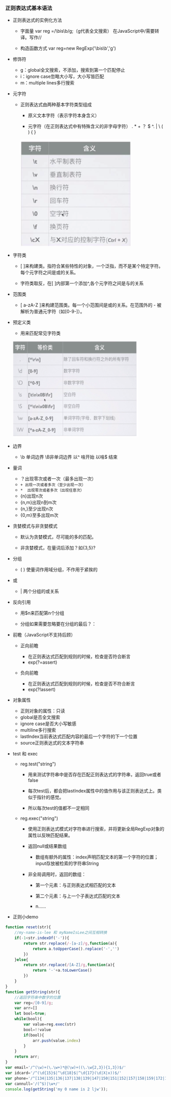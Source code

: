 ### 正则表达式基本语法
- 正则表达式的实例化方法

    - 字面量 var reg =/\bis\b/g;（g代表全文搜索）  在JavaScript中/需要转译。写作//

    - 构造函数方式  var reg=new RegExp('\\bis\\b','g')

- 修饰符
    - g：global全文搜索，不添加，搜索到第一个匹配停止
    - i：ignore case忽略大小写，大小写皆匹配
    - m：multiple lines多行搜索

- 元字符

    - 正则表达式由两种基本字符类型组成

        - 原义文本字符（表示字符本身含义）

        - 元字符（在正则表达式中有特殊含义的非字母字符） . * + ？ $ ^. | \ ( ) { }

        ![图片1](./../imgs/reg1.png)


- 字符类
    - [  ]来构建类。指符合某些特性的对象，一个泛指，而不是某个特定字符。每个元字符之间是或的关系。

    - 字符类取反，在[  ]内部第一个添加^,各个元字符之间是与的关系

- 范围类
    - [  a-zA-Z  ]来构建范围类。每一个小范围间是或的关系。在范围外的  -  被解析为普通元字符（如[0-9-]）。

- 预定义类

    - 用来匹配常见字符类

    ![图片2](./../imgs/reg2.png)

- 边界
    - \b 单词边界  \B非单词边界   以^ 啥开始  以啥$ 结束

- 量词
    - ？出现零次或者一次（最多出现一次）
    - ```+ 出现一次或者多次（至少出现一次）```
    - ```*  出现零次或者多次（出现任意次）```
    - {n}出现n次
    - {n,m}出现n到m次
    - {n,}至少出现n次
    - {0,m}至多出现m次

- 贪婪模式与非贪婪模式

    - 默认为贪婪模式，尽可能的多的匹配。

    - 非贪婪模式，在量词后添加？如{3,5}?

- 分组
    - ( ) 使量词作用域分组，不作用于紧挨的

- 或
    - |  两个分组的或关系

- 反向引用

    - 用$n来匹配第n个分组

    - 分组如果需要忽略要在分组的最后？：

- 前瞻（JavaScript不支持后顾）

    - 正向前瞻

        - 在正则表达式匹配到规则的时候，检查是否符合断言
        - exp(?=assert)

    - 负向前瞻

        - 在正则表达式匹配到规则的时候，检查是否不符合断言
        - exp(?!assert)

- 对象属性

    - 正则对象的属性：只读
    - global是否全文搜索
    - ignore case是否大小写敏感
    - multiline多行搜索
    - lastIndex当前表达式匹配内容的最后一个字符的下一个位置
    - source正则表达式的文本字符串
- test 和 exec
    - reg.test("string")

        - 用来测试字符串中是否存在匹配正则表达式的字符串，返回true或者false

        - 每次test后，都会把lastIndex属性中的值作用与该正则表达式上。类似于指针的感觉。

        - 所以每次test的值都不一定相同
    - reg.exec("string")

        - 使用正则表达式模式对字符串进行搜索，并将更新全局RegExp对象的属性以反映匹配结果。

        - 返回null或结果数组

            - 数组有额外的属性：index声明匹配文本的第一个字符的位置；input存放被检索的字符串String

        - 非全局调用时，返回的数组：

            - 第一个元素：与正则表达式相匹配的文本

            - 第二个元素：与上一个子表达式匹配的文本
            - n……

- 正则小demo

```js
function reset(str){
    //my-name-is-lee 和 myNameIsLee之间互相转换
    if(-1<str.indexOf('-')){
        return str.replace(/-[a-z]/g,function(a){
            return a.toUpperCase().replace('-','')
        })
    }else{
        return str.replace(/[A-Z]/g,function(a){
            return '-'+a.toLowerCase()
        })
    }
} 
function getString(str){
    //返回字符串中数字的位置
    var reg=/[0-9]/g;
    var arr=[]
    let bool=true;
    while(bool){
        var value=reg.exec(str)
        bool=!!value
        if(bool){
            arr.push(value.index)
        }
    }
    return arr;
}
var email='/^(\w)+(\.\w+)*@(\w)+((\.\w{2,3}){1,3})$/'
var idcard='/^(\d{15}$|^\d{18}$|^\d{17}(\d|X|x))$/'
var phone='/^[134|135|136|137|138|139|147|150|151|152|157|158|159|172|178|182|183|184|187|188|130|131|132|145|155|156|171|175|176|185|186|133|149|153|173|177|180|181|189|179]\d{8}$/'
var cannull='/(^$)|\w+/'
console.log(getString('my 0 name is 2 ljw'));
```